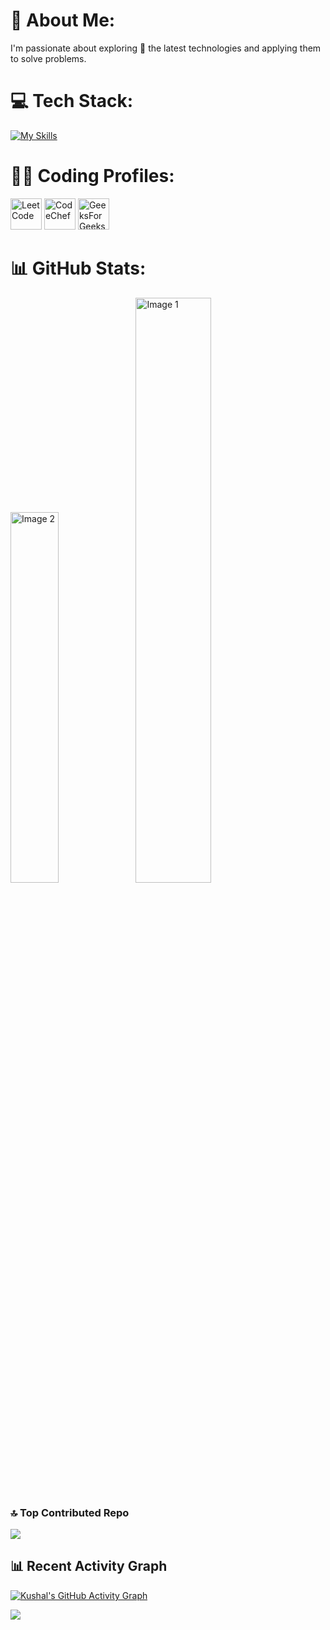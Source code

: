# 💫 About Me:
I'm passionate about exploring 🔭 the latest technologies and applying them to solve problems.

# 💻 Tech Stack:
[![My Skills](https://skillicons.dev/icons?i=c,cpp,java,python,flask,react,git,html,css,figma,javascript,postman,babel,mysql,bootstrap,linux,jquery)](https://github.com/kushal7201)

# 🧑‍💻 Coding Profiles:
<a href="https://leetcode.com/u/devins112/" style="text-decoration: black !important;">
  <img src="https://cdn.simpleicons.org/leetcode" alt="LeetCode" style="width:50px;height:50px;text-decoration;">
</a>
<a href="https://www.codechef.com/users/devins" style="text-decoration: none;">
  <img src="https://cdn.simpleicons.org/codechef/B78C6F" alt="CodeChef" style="width:50px;height:50px;">
</a>
<a href="https://www.geeksforgeeks.org/user/kushal112/" style="text-decoration: none;">
  <img src="https://cdn.simpleicons.org/geeksforgeeks/36A952" alt="GeeksForGeeks" style="width:50px;height:50px;">
</a>

# 📊 GitHub Stats:
<span><img style="width: 39%;" src="https://github-readme-stats.vercel.app/api/top-langs/?username=kushal7201&theme=nightowl&hide_border=false&include_all_commits=false&count_private=false&layout=compact" alt="Image 2"></span>
<span><img style="width: 49%;" src="https://github-readme-stats.vercel.app/api?username=kushal7201&theme=nightowl&hide_border=false&include_all_commits=false&count_private=false" alt="Image 1"></span>
<!--- comment  <span>[![My Awesome Stats](https://awesome-github-stats.azurewebsites.net/user-stats/kushal7201?cardType=github&theme=dark&preferLogin=false&Text=7FDBCA&Title=C08EE3&Background=011627)](https://git.io/awesome-stats-card)</span> --->


### 🔝 Top Contributed Repo
![](https://github-contributor-stats.vercel.app/api?username=kushal7201&limit=5&theme=radical&combine_all_yearly_contributions=true)

## 📊 Recent Activity Graph
[![Kushal's GitHub Activity Graph](https://github-readme-activity-graph.vercel.app/graph?username=kushal7201&bg_color=000000&color=ababab&line=7e00e6&point=d1d1d1&area=true&hide_border=true)](https://github.com/kushal7201)

[![](https://visitcount.itsvg.in/api?id=kushal7201&label=Profile%20Views&color=6&icon=5&pretty=true)](https://github.com/kushal7201)
